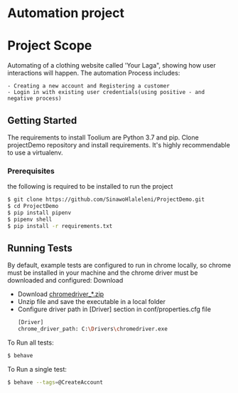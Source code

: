 # Automation project

# Project Scope
Automating of a clothing website called 'Your Laga", showing how user interactions will happen. The automation Process includes:

    - Creating a new account and Registering a customer
    - Login in with existing user credentials(using positive - and negative process)

## Getting Started

The requirements to install Toolium are Python 3.7 and pip.
Clone projectDemo repository and install requirements. It's highly recommendable to use a virtualenv.
### Prerequisites
the following is required to be installed to run the project
```sh
$ git clone https://github.com/SinawoHlaleleni/ProjectDemo.git
$ cd ProjectDemo
$ pip install pipenv
$ pipenv shell
$ pip install -r requirements.txt
```


## Running Tests

By default, example tests are configured to run in chrome locally, so chrome must be installed in your machine and the chrome driver must be downloaded and configured: Download 
- Download [chromedriver_*.zip](https://chromedriver.chromium.org/downloads)
- Unzip file and save the executable in a local folder
- Configure driver path in [Driver] section in conf/properties.cfg file
    ```sh
    [Driver]
    chrome_driver_path: C:\Drivers\chromedriver.exe
    ```
    
To Run all tests:
```sh
$ behave
```

To Run a single test:
```sh
$ behave --tags=@CreateAccount
```
